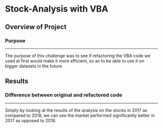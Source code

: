 # Stock-Analysis with VBA
## Overview of Project
### Purpose
---
The purpose of this challenge was to see if refactoring the VBA code we used at first would make it more efficient, so as to be able to use it on bigger datasets in the future.
## Results
### Difference between original and refactored code
---
Simply by looking at the results of the analysis on the stocks in 2017 as compared to 2018, we can see the market performed significantly better in 2017 as opposed to 2018.
